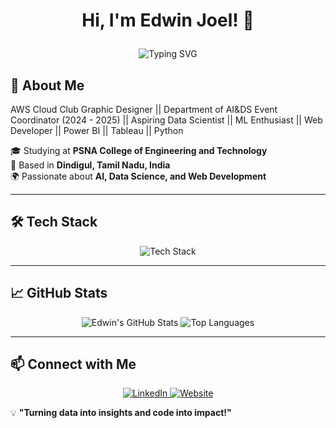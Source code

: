 # <p align="center">Hi, I'm Edwin Joel! 👋</p>

<p align="center">
  <img src="https://readme-typing-svg.demolab.com?font=Fira+Code&weight=500&size=22&duration=3000&pause=500&color=FFD700&center=true&vCenter=true&width=435&lines=Aspiring+Data+Scientist;ML+Enthusiast;Web+Developer;AWS+Cloud+Club+Graphic+Designer" alt="Typing SVG" />
</p>

## 🚀 About Me
AWS Cloud Club Graphic Designer || Department of AI&DS Event Coordinator (2024 - 2025) || Aspiring Data Scientist || ML Enthusiast || Web Developer || Power BI || Tableau || Python

🎓 Studying at **PSNA College of Engineering and Technology**  
📍 Based in **Dindigul, Tamil Nadu, India**  
🌍 Passionate about **AI, Data Science, and Web Development**

---

## 🛠 Tech Stack

<p align="center">
  <img src="https://skillicons.dev/icons?i=python,js,html,css,react,tensorflow,pytorch,aws,git,github,tableau,powerbi,figma,ps,ai" alt="Tech Stack" />
</p>

---

## 📈 GitHub Stats
<p align="center">
  <img src="https://github-readme-stats.vercel.app/api?username=edj008e&show_icons=true&theme=radical" alt="Edwin's GitHub Stats" />
  <img src="https://github-readme-stats.vercel.app/api/top-langs/?username=edj008e&layout=compact&theme=radical" alt="Top Languages" />
</p>

---

## 📫 Connect with Me
<p align="center">
  <a href="https://www.linkedin.com/in/edwin-joel-a80800234">
    <img src="https://img.shields.io/badge/LinkedIn-Edwin%20Joel-blue?style=flat&logo=linkedin" alt="LinkedIn" />
  </a>
  <a href="https://edj008e.github.io/WebPro/">
    <img src="https://img.shields.io/badge/Website-Edwin's%20Portfolio-blue?style=flat&logo=google-chrome" alt="Website" />
  </a>
</p>

💡 **"Turning data into insights and code into impact!"**
